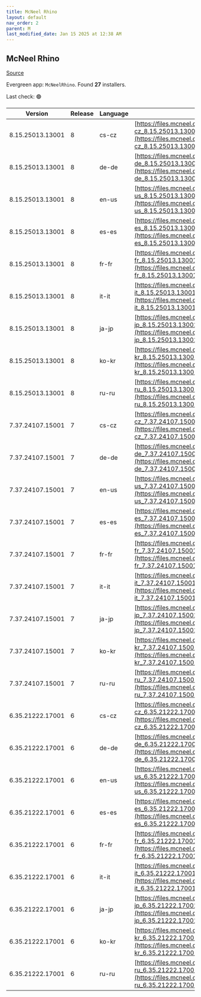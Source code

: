 ```yaml
---
title: McNeel Rhino
layout: default
nav_order: 2
parent: M
last_modified_date: Jan 15 2025 at 12:38 AM
---
```


## McNeel Rhino

[Source](https://www.rhino3d.com/)

Evergreen app: `McNeelRhino`. Found **27** installers.

Last check: 🟢

| Version          | Release | Language | URI                                                                                                                                                            |
| ---------------- | ------- | -------- | -------------------------------------------------------------------------------------------------------------------------------------------------------------- |
| 8.15.25013.13001 | 8       | cs-cz    | [https://files.mcneel.com/dujour/exe/20250113/rhino_cs-cz_8.15.25013.13001.exe](https://files.mcneel.com/dujour/exe/20250113/rhino_cs-cz_8.15.25013.13001.exe) |
| 8.15.25013.13001 | 8       | de-de    | [https://files.mcneel.com/dujour/exe/20250113/rhino_de-de_8.15.25013.13001.exe](https://files.mcneel.com/dujour/exe/20250113/rhino_de-de_8.15.25013.13001.exe) |
| 8.15.25013.13001 | 8       | en-us    | [https://files.mcneel.com/dujour/exe/20250113/rhino_en-us_8.15.25013.13001.exe](https://files.mcneel.com/dujour/exe/20250113/rhino_en-us_8.15.25013.13001.exe) |
| 8.15.25013.13001 | 8       | es-es    | [https://files.mcneel.com/dujour/exe/20250113/rhino_es-es_8.15.25013.13001.exe](https://files.mcneel.com/dujour/exe/20250113/rhino_es-es_8.15.25013.13001.exe) |
| 8.15.25013.13001 | 8       | fr-fr    | [https://files.mcneel.com/dujour/exe/20250113/rhino_fr-fr_8.15.25013.13001.exe](https://files.mcneel.com/dujour/exe/20250113/rhino_fr-fr_8.15.25013.13001.exe) |
| 8.15.25013.13001 | 8       | it-it    | [https://files.mcneel.com/dujour/exe/20250113/rhino_it-it_8.15.25013.13001.exe](https://files.mcneel.com/dujour/exe/20250113/rhino_it-it_8.15.25013.13001.exe) |
| 8.15.25013.13001 | 8       | ja-jp    | [https://files.mcneel.com/dujour/exe/20250113/rhino_ja-jp_8.15.25013.13001.exe](https://files.mcneel.com/dujour/exe/20250113/rhino_ja-jp_8.15.25013.13001.exe) |
| 8.15.25013.13001 | 8       | ko-kr    | [https://files.mcneel.com/dujour/exe/20250113/rhino_ko-kr_8.15.25013.13001.exe](https://files.mcneel.com/dujour/exe/20250113/rhino_ko-kr_8.15.25013.13001.exe) |
| 8.15.25013.13001 | 8       | ru-ru    | [https://files.mcneel.com/dujour/exe/20250113/rhino_ru-ru_8.15.25013.13001.exe](https://files.mcneel.com/dujour/exe/20250113/rhino_ru-ru_8.15.25013.13001.exe) |
| 7.37.24107.15001 | 7       | cs-cz    | [https://files.mcneel.com/dujour/exe/20240416/rhino_cs-cz_7.37.24107.15001.exe](https://files.mcneel.com/dujour/exe/20240416/rhino_cs-cz_7.37.24107.15001.exe) |
| 7.37.24107.15001 | 7       | de-de    | [https://files.mcneel.com/dujour/exe/20240416/rhino_de-de_7.37.24107.15001.exe](https://files.mcneel.com/dujour/exe/20240416/rhino_de-de_7.37.24107.15001.exe) |
| 7.37.24107.15001 | 7       | en-us    | [https://files.mcneel.com/dujour/exe/20240416/rhino_en-us_7.37.24107.15001.exe](https://files.mcneel.com/dujour/exe/20240416/rhino_en-us_7.37.24107.15001.exe) |
| 7.37.24107.15001 | 7       | es-es    | [https://files.mcneel.com/dujour/exe/20240416/rhino_es-es_7.37.24107.15001.exe](https://files.mcneel.com/dujour/exe/20240416/rhino_es-es_7.37.24107.15001.exe) |
| 7.37.24107.15001 | 7       | fr-fr    | [https://files.mcneel.com/dujour/exe/20240416/rhino_fr-fr_7.37.24107.15001.exe](https://files.mcneel.com/dujour/exe/20240416/rhino_fr-fr_7.37.24107.15001.exe) |
| 7.37.24107.15001 | 7       | it-it    | [https://files.mcneel.com/dujour/exe/20240416/rhino_it-it_7.37.24107.15001.exe](https://files.mcneel.com/dujour/exe/20240416/rhino_it-it_7.37.24107.15001.exe) |
| 7.37.24107.15001 | 7       | ja-jp    | [https://files.mcneel.com/dujour/exe/20240416/rhino_ja-jp_7.37.24107.15001.exe](https://files.mcneel.com/dujour/exe/20240416/rhino_ja-jp_7.37.24107.15001.exe) |
| 7.37.24107.15001 | 7       | ko-kr    | [https://files.mcneel.com/dujour/exe/20240416/rhino_ko-kr_7.37.24107.15001.exe](https://files.mcneel.com/dujour/exe/20240416/rhino_ko-kr_7.37.24107.15001.exe) |
| 7.37.24107.15001 | 7       | ru-ru    | [https://files.mcneel.com/dujour/exe/20240416/rhino_ru-ru_7.37.24107.15001.exe](https://files.mcneel.com/dujour/exe/20240416/rhino_ru-ru_7.37.24107.15001.exe) |
| 6.35.21222.17001 | 6       | cs-cz    | [https://files.mcneel.com/dujour/exe/20210810/rhino_cs-cz_6.35.21222.17001.exe](https://files.mcneel.com/dujour/exe/20210810/rhino_cs-cz_6.35.21222.17001.exe) |
| 6.35.21222.17001 | 6       | de-de    | [https://files.mcneel.com/dujour/exe/20210810/rhino_de-de_6.35.21222.17001.exe](https://files.mcneel.com/dujour/exe/20210810/rhino_de-de_6.35.21222.17001.exe) |
| 6.35.21222.17001 | 6       | en-us    | [https://files.mcneel.com/dujour/exe/20210810/rhino_en-us_6.35.21222.17001.exe](https://files.mcneel.com/dujour/exe/20210810/rhino_en-us_6.35.21222.17001.exe) |
| 6.35.21222.17001 | 6       | es-es    | [https://files.mcneel.com/dujour/exe/20210810/rhino_es-es_6.35.21222.17001.exe](https://files.mcneel.com/dujour/exe/20210810/rhino_es-es_6.35.21222.17001.exe) |
| 6.35.21222.17001 | 6       | fr-fr    | [https://files.mcneel.com/dujour/exe/20210810/rhino_fr-fr_6.35.21222.17001.exe](https://files.mcneel.com/dujour/exe/20210810/rhino_fr-fr_6.35.21222.17001.exe) |
| 6.35.21222.17001 | 6       | it-it    | [https://files.mcneel.com/dujour/exe/20210810/rhino_it-it_6.35.21222.17001.exe](https://files.mcneel.com/dujour/exe/20210810/rhino_it-it_6.35.21222.17001.exe) |
| 6.35.21222.17001 | 6       | ja-jp    | [https://files.mcneel.com/dujour/exe/20210810/rhino_ja-jp_6.35.21222.17001.exe](https://files.mcneel.com/dujour/exe/20210810/rhino_ja-jp_6.35.21222.17001.exe) |
| 6.35.21222.17001 | 6       | ko-kr    | [https://files.mcneel.com/dujour/exe/20210810/rhino_ko-kr_6.35.21222.17001.exe](https://files.mcneel.com/dujour/exe/20210810/rhino_ko-kr_6.35.21222.17001.exe) |
| 6.35.21222.17001 | 6       | ru-ru    | [https://files.mcneel.com/dujour/exe/20210810/rhino_ru-ru_6.35.21222.17001.exe](https://files.mcneel.com/dujour/exe/20210810/rhino_ru-ru_6.35.21222.17001.exe) |
